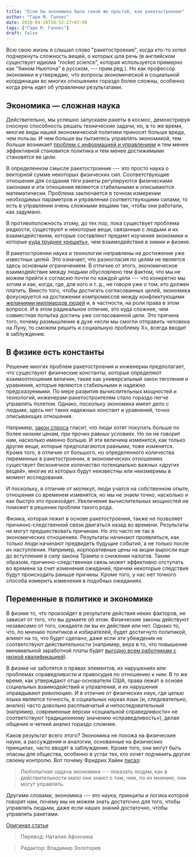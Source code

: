 ```yaml
---
title: "Если бы экономика была такой же простой, как ракетостроение"
author: "Гари М. Галлес"
date: 2020-04-28T10:52:27+03:00
tags: ["Гари М. Галлес"]
draft: false
---
```

Всю свою жизнь я слышал слово "ракетостроение", когда кто-то хотел подчеркнуть сложность вещей, о которых шла речь (в английском существует идиома "rocket science", которая используется примерно как "бином Ньютона" в русском, --- прим.ред.). Но как профессор экономики я утверждаю, что вопросы экономической и социальной координации во многих отношениях гораздо более сложны, особенно когда речь идет об управлении результатами.

## Экономика — сложная наука

Действительно, мы успешно запускаем ракеты в космос, демонстрируя сносную способность решать технические задачи, но, в то же время, многие виды нашей экономической политики приносят больше вреда, чем пользы. И чем больше вы пытаетесь управлять экономикой, тем больше возникает [проблем с информацией и управлением](https://fee.org/articles/why-people-should-stop-saying-government-should-be-run-like-a-business/) и тем менее эффективной становится политика и тем менее достижимыми становятся ее цели.

В определенном смысле ракетостроение --- это просто наука о векторной сумме некоторых  физических сил. Соответствующие отношения для создания тяги ракеты регулируются физическими законами и эти отношения являются стабильными и описываются математически. Проблема заключается в точном измерении необходимых параметров и управлении соответствующими силами, то есть в управлении очень сложными вещами так, чтобы они работали, как задумано.

В противоположность этому, до тех пор, пока существует проблема редкости, существуют и некоторые вещи, связанные с людьми и их взаимодействием, которые составляют предмет изучения экономики и которые [куда труднее «решить»,](https://fee.org/articles/central-planning-the-true-economic-chaos/) чем взаимодействия в химии и физике.

В ракетостроении наука и технологии направлены на достижение уже известных целей. Это означает, что разногласия по целям не является здесь основным ограничением. В отличие от этого, экономическое взаимодействие между людьми обусловлено тем фактом, что мы не можем прийти к согласию почти по каждой цели --- что конкретно мы хотим и как, когда, где, для кого и т. д., не говоря уже о том, кто должен платить. Вместо того, чтобы достигать согласованных целей, экономика фокусируется на достижении компромиссов между конфликтующими [желаниями миллиардов людей](https://fee.org/articles/pope-francis-owes-it-to-the-poor-to-be-more-informed-about-markets/) и, в частности, на роли права в этом вопросе. И в этом радикальное отличие, это куда сложнее, чем совместная попытка достичь уже согласованной цели. Это причина того, почему размышление в духе «если мы смогли отправить человека на Луну, то сможем решить и социальную проблему X», всегда вводит в заблуждение.

## В физике есть константы

Решение многих проблем ракетостроения и инженерии предполагает, что существуют физические константы, которые определяют взаимоотношения величин, такие как универсальный закон тяготения и уравнения, которые являются стабильными и надежно предсказуемыми. По мере развития вычислительных мощностей и технологий, инженерам-ракетостроителям стало гораздо легче управлять полетом. Однако, поскольку экономика имеет дело с людьми, здесь нет таких надежных констант и уравнений, точно описывающих отношения.

Например, [закон спроса](https://fee.org/articles/the-law-of-demand/) гласит, что люди хотят покупать больше по более низким ценам, при прочих равных условиях. Но он не говорит нам, насколько именно больше. И эта величина изменится, как только другие вещи, которые предполагаются равными, тоже изменятся. Кроме того, в отличие от большого, но определенного количества переменных в ракетостроении, в экономических отношениях существует бесконечное количество потенциально важных «других вещей», многие из которых будут неизвестны или неизмеримы в момент исследования.

И поскольку, в отличие от молекул, люди учатся на собственном опыте, отношения со временем изменятся, но мы не знаем точно, насколько и как быстро это произойдет. Увеличение вычислительных мощностей не поможет в решении проблем такого рода.

Физика, которая лежит в основе ракетостроения, также не позволяет причинно-следственной связи двигаться назад во времени. Результаты не могут предшествовать причинам. Но это часто не так в экономических отношениях. Результаты начинают проявляться, как только люди начинают предвидеть будущие события, а не только после их наступления. Например, корпоративные цены на акции выросли еще до вступления в силу закона Трампа о снижении налогов. Таким образом, причинно-следственная связь может эффективно отступать во времени за счет изменения ожиданий, причем некоторые следствия будут происходить раньше причины. Кроме того, у нас нет точного способа измерить изменения в подобных ожиданиях.

## Переменные в политике и экономике

В физике то, что произойдет в результате действия неких факторов, не зависит от того, что вы думаете об этом. Физические законы действуют независимо от того, ожидаете ли вы их действия или нет. Однако то, что, по мнению политиков и избирателей, будет достигнуто политикой, влияет на то, что будет сделано, даже если эти убеждения не соответствуют действительности (например, вера в то, что повышение минимальной заработной платы будет [выгодно всем работникам с низкой квалификацией](https://fee.org/articles/minimum-wage-hurt-the-young-low-skilled-almost-as-much-as-the-recession/)).

В физике не заботятся о правах элементов, их нарушениях или проблемах справедливости и правосудия по отношению к ним. В то же время, как утверждают отцы-основатели США, права лежат в основе социальных взаимодействий и управления, и их нарушения оправдывают революцию. И в отличие от физических наук, где целью языка является точность, в социальных науках язык (и, следовательно, анализ) часто довольно расплывчатый и непоследовательный (например, современные версии «социальной справедливости» не соответствуют традиционному значению «справедливость»), делая общение и четкий анализ гораздо сложнее.

Каков результат всего этого? Экономика не похожа на физические науки, а рассуждения и аналогии, основанные на физических принципах, часто вводят в заблуждение. Кроме того, они могут быть опасны для общества, особенно в устах тех, кто хочет подчинить других своему контролю. Вот почему Фридрих Хайек [писал](https://fee.org/articles/is-hayek-or-keynes-the-spirit-of-this-age-of-economic-policy/):

> Любопытная задача экономики --- показать людям, как в действительности мало они знают о том, чем, по их мнению, они могут управлять.

Другими словами, экономика --- это наука, принципы и логика которой говорят нам, почему мы не можем знать достаточно для того, чтобы управлять людьми, даже если наших знаний достаточно, чтобы управлять ракетами.

[Оригинал статьи](https://fee.org/articles/if-only-economics-was-as-easy-as-rocket-science/)

> Перевод: Наталия Афончина

> Редактор: Владимир Золоторев
